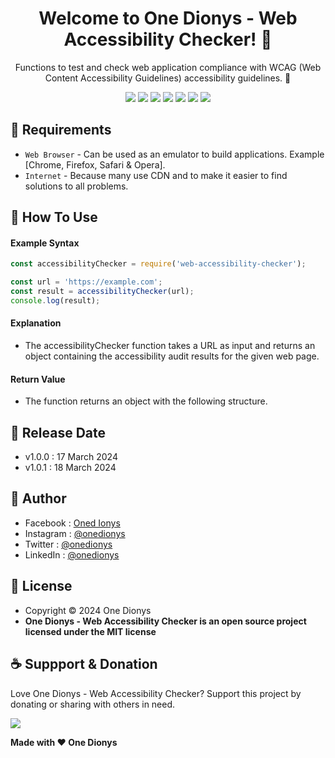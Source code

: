 <h1 align="center">Welcome to One Dionys - Web Accessibility Checker! 👋 </h1>

<p align="center">Functions to test and check web application compliance with WCAG (Web Content Accessibility Guidelines) accessibility guidelines. 💖 </p>

<p align="center">
<img src="https://img.shields.io/github/contributors/onedionys/onedionys-web-accessibility-checker?style=flat-square">
<img src="https://img.shields.io/github/issues/onedionys/onedionys-web-accessibility-checker?style=flat-square">
<img src="https://img.shields.io/github/stars/onedionys/onedionys-web-accessibility-checker?style=flat-square"> 
<img src="https://img.shields.io/github/forks/onedionys/onedionys-web-accessibility-checker?style=flat-square">
<img src="https://img.shields.io/github/last-commit/onedionys/onedionys-web-accessibility-checker.svg?style=flat-square">
<img src="https://img.shields.io/github/languages/code-size/onedionys/onedionys-web-accessibility-checker?style=flat-square">
<img src="https://img.shields.io/github/license/onedionys/onedionys-web-accessibility-checker?style=flat-square">
</p>

## 💾 Requirements

* `Web Browser` - Can be used as an emulator to build applications. Example [Chrome, Firefox, Safari & Opera].
* `Internet` - Because many use CDN and to make it easier to find solutions to all problems.

## 🎯 How To Use

#### Example Syntax

```javascript
const accessibilityChecker = require('web-accessibility-checker');

const url = 'https://example.com';
const result = accessibilityChecker(url);
console.log(result);
```

#### Explanation

* The accessibilityChecker function takes a URL as input and returns an object containing the accessibility audit results for the given web page.

#### Return Value

* The function returns an object with the following structure.

## 📆 Release Date

* v1.0.0 : 17 March 2024
* v1.0.1 : 18 March 2024

## 🧑 Author

* Facebook : <a href="https://www.facebook.com/theonedionys"> Oned Ionys</a>
* Instagram : <a href="https://www.instagram.com/onedionys/"> @onedionys</a>
* Twitter : <a href="https://twitter.com/onedionys"> @onedionys</a>
* LinkedIn :  <a href="https://www.linkedin.com/in/onedionys/"> @onedionys</a>

## 📝 License

* Copyright © 2024 One Dionys
* **One Dionys - Web Accessibility Checker is an open source project licensed under the MIT license**

## ☕️ Suppport & Donation

Love One Dionys - Web Accessibility Checker? Support this project by donating or sharing with others in need.

<a href="https://www.buymeacoffee.com/onedionys"><img src="https://img.shields.io/badge/Buy_Me_A_Coffee-FFDD00?style=for-the-badge&logo=buy-me-a-coffee&logoColor=black"/> </a>

**Made with ❤️ One Dionys**
